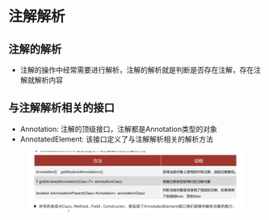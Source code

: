# 注解解析

## 注解的解析

* 注解的操作中经常需要进行解析，注解的解析就是判断是否存在注解，存在注解就解析内容

## 与注解解析相关的接口

* Annotation: 注解的顶级接口，注解都是Annotation类型的对象
* AnnotatedElement: 该接口定义了与注解解析相关的解析方法

<figure><img src="../.gitbook/assets/Screen Shot 2022-11-18 at 4.10.22 PM.png" alt=""><figcaption></figcaption></figure>

